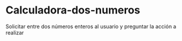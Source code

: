 # Calculadora-dos-numeros
Solicitar entre dos números enteros al usuario y preguntar la acción a realizar
